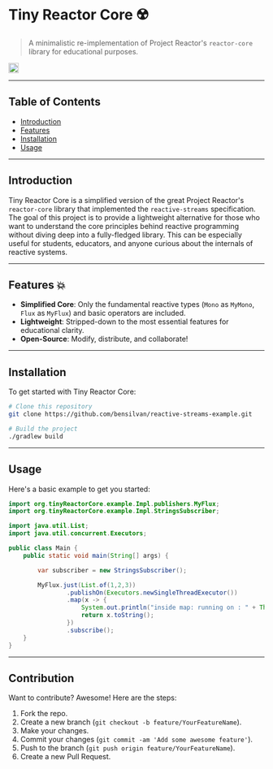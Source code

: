 # Tiny Reactor Core ☢️

> A minimalistic re-implementation of Project Reactor's `reactor-core` library for educational purposes.

<img src="https://avatars.githubusercontent.com/u/4201559?s=280&v=4" alt="Tiny Reactor Logo" width="20"/>

---

## Table of Contents

- [Introduction](#introduction)
- [Features](#features)
- [Installation](#installation)
- [Usage](#usage)

---

## Introduction 

Tiny Reactor Core is a simplified version of the great Project Reactor's `reactor-core` library that implemented the `reactive-streams` specification. The goal of this project is to provide a lightweight alternative for those who want to understand the core principles behind reactive programming without diving deep into a fully-fledged library. This can be especially useful for students, educators, and anyone curious about the internals of reactive systems.

---

## Features 💥

- **Simplified Core**: Only the fundamental reactive types (`Mono` as `MyMono`, `Flux` as `MyFlux`) and basic operators are included.
- **Lightweight**: Stripped-down to the most essential features for educational clarity.
- **Open-Source**: Modify, distribute, and collaborate!

---

## Installation

To get started with Tiny Reactor Core:

```bash
# Clone this repository
git clone https://github.com/bensilvan/reactive-streams-example.git

# Build the project
./gradlew build
```

---

## Usage

Here's a basic example to get you started:

```java
import org.tinyReactorCore.example.Impl.publishers.MyFlux;
import org.tinyReactorCore.example.Impl.StringsSubscriber;

import java.util.List;
import java.util.concurrent.Executors;

public class Main {
    public static void main(String[] args) {

        var subscriber = new StringsSubscriber();

        MyFlux.just(List.of(1,2,3))
                .publishOn(Executors.newSingleThreadExecutor())
                .map(x -> {
                    System.out.println("inside map: running on : " + Thread.currentThread());
                    return x.toString();
                })
                .subscribe();
    }
}
```
---


## Contribution

Want to contribute? Awesome! Here are the steps:

1. Fork the repo.
2. Create a new branch (`git checkout -b feature/YourFeatureName`).
3. Make your changes.
4. Commit your changes (`git commit -am 'Add some awesome feature'`).
5. Push to the branch (`git push origin feature/YourFeatureName`).
6. Create a new Pull Request.
